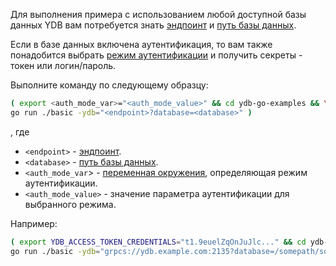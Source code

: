 Для выполнения примера с использованием любой доступной базы данных YDB вам потребуется знать [эндпоинт](../../../../concepts/connect.md#endpoint) и [путь базы данных](../../../../concepts/connect.md#database).

Если в базе данных включена аутентификация, то вам также понадобится выбрать [режим аутентификации](../../../../security/authentication.md) и получить секреты - токен или логин/пароль.

Выполните команду по следующему образцу:

```bash
( export <auth_mode_var>="<auth_mode_value>" && cd ydb-go-examples && \
go run ./basic -ydb="<endpoint>?database=<database>" )
```

, где

- `<endpoint>` - [эндпоинт](../../../../concepts/connect.md#endpoint).
- `<database>` - [путь базы данных](../../../../concepts/connect.md#database).
- `<auth_mode_var`> - [переменная окружения](../../../../reference/ydb-sdk/auth.md#env), определяющая режим аутентификации.
- `<auth_mode_value>` - значение параметра аутентификации для выбранного режима.

Например:

```bash
( export YDB_ACCESS_TOKEN_CREDENTIALS="t1.9euelZqOnJuJlc..." && cd ydb-go-examples && \
go run ./basic -ydb="grpcs://ydb.example.com:2135?database=/somepath/somelocation" )
```
